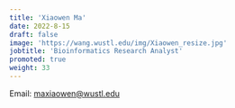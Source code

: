 ```yaml
---
title: 'Xiaowen Ma'
date: 2022-8-15
draft: false
image: 'https://wang.wustl.edu/img/Xiaowen_resize.jpg'
jobtitle: 'Bioinformatics Research Analyst'
promoted: true
weight: 33
---
```

Email: maxiaowen@wustl.edu
